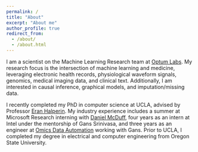 ```yaml
---
permalink: /
title: "About"
excerpt: "About me"
author_profile: true
redirect_from: 
  - /about/
  - /about.html
---
```


I am a scientist on the Machine Learning Research team at [Optum Labs](https://www.optumlabs.com). My research focus is the intersection of machine learning and medicine, leveraging electronic health records, physiological waveform signals, genomics, medical imaging data, and clinical text. Additionally, I am interested in causal inference, graphical models, and imputation/missing data. 

I recently completed my PhD in computer science at UCLA, advised by Professor [Eran Halperin](https://www.eranhalperingenomics.com).
My industry experience includes a summer at Microsoft Research interning with [Daniel McDuff](https://www.microsoft.com/en-us/research/people/damcduff/), four years as an intern at Intel under the mentorship of Gans Srinivasa, and three years as an engineer at [Omics Data Automation](https://omicsautomation.com) working with Gans. Prior to UCLA, I completed my degree in electrical and computer engineering from Oregon State University.
